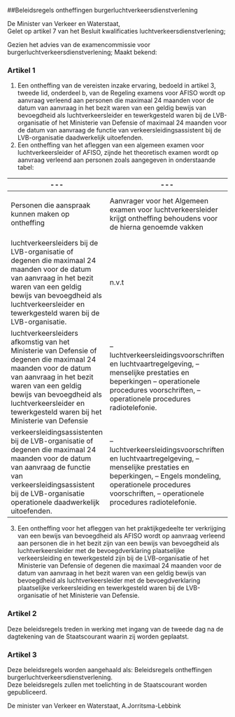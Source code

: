 <meta http-equiv='Content-Type' content='text/html; charset=utf-8' />

##Beleidsregels ontheffingen burgerluchtverkeersdienstverlening

De Minister van Verkeer en Waterstaat,  
Gelet op artikel 7 van het Besluit kwalificaties luchtverkeersdienstverlening;

Gezien het advies van de examencommissie voor burgerluchtverkeersdienstverlening;
Maakt bekend:    

### Artikel  1  

1.  Een ontheffing van de vereisten inzake ervaring, bedoeld in artikel 3, tweede lid, onderdeel b, van de Regeling examens voor AFISO wordt op aanvraag verleend aan personen die maximaal 24 maanden voor de datum van aanvraag in het bezit waren van een geldig bewijs van bevoegdheid als luchtverkeersleider en tewerkgesteld waren bij de LVB-organisatie of het Ministerie van Defensie of maximaal 24 maanden voor de datum van aanvraag de functie van verkeersleidingsassistent bij de LVB-organisatie daadwerkelijk uitoefenden.   
2.  Een ontheffing van het afleggen van een algemeen examen voor luchtverkeersleider of AFISO, zijnde het theoretisch examen wordt op aanvraag verleend aan personen zoals aangegeven in onderstaande tabel:  

| --- | --- | --- |
|---|---|---|
| Personen die aanspraak kunnen maken op ontheffing  | Aanvrager voor het Algemeen examen voor luchtverkeersleider krijgt ontheffing behoudens voor de hierna genoemde vakken  | Aanvrager voor het algemeen examen voor AFISO krijgt ontheffing behoudens voor de hierna genoemde vakken  |
| luchtverkeersleiders bij de LVB-organisatie of degenen die maximaal 24 maanden voor de datum van aanvraag in het bezit waren van een geldig bewijs van bevoegdheid als luchtverkeersleider en tewerkgesteld waren bij de LVB-organisatie.  | n.v.t  | --- |
| luchtverkeersleiders afkomstig van het Ministerie van Defensie of degenen die maximaal 24 maanden voor de datum van aanvraag in het bezit waren van een geldig bewijs van bevoegdheid als luchtverkeersleider en tewerkgesteld waren bij het Ministerie van Defensie  | – luchtverkeersleidingsvoorschriften en luchtvaartregelgeving,  – menselijke prestaties en beperkingen  – operationele procedures voorschriften,  – operationele procedures radiotelefonie.  | – communicatievoorschriften, AFIS-voorschriften en luchtvaartregelgeving  |
| verkeersleidingsassistenten bij de LVB-organisatie of degenen die maximaal 24 maanden voor de datum van aanvraag de functie van verkeersleidingsassistent bij de LVB-organisatie operationele daadwerkelijk uitoefenden.  | – luchtverkeersleidingsvoorschriften en luchtvaartregelgeving,  – menselijke prestaties en beperkingen,  – Engels mondeling, operationele procedures voorschriften,  – operationele procedures radiotelefonie.  | --- |

3.  Een ontheffing voor het afleggen van het praktijkgedeelte ter verkrijging van een bewijs van bevoegdheid als AFISO wordt op aanvraag verleend aan personen die in het bezit zijn van een bewijs van bevoegdheid als luchtverkeersleider met de bevoegdverklaring plaatselijke verkeersleiding en tewerkgesteld zijn bij de LVB-organisatie of het Ministerie van Defensie of degenen die maximaal 24 maanden voor de datum van aanvraag in het bezit waren van een geldig bewijs van bevoegdheid als luchtverkeersleider met de bevoegdverklaring plaatselijke verkeersleiding en tewerkgesteld waren bij de LVB-organisatie of het Ministerie van Defensie.   

### Artikel  2  

Deze beleidsregels treden in werking met ingang van de tweede dag na de dagtekening van de Staatscourant waarin zij worden geplaatst.  

### Artikel  3  

Deze beleidsregels worden aangehaald als: Beleidsregels ontheffingen burgerluchtverkeersdienstverlening.  
Deze beleidsregels zullen met toelichting in de Staatscourant worden gepubliceerd.   

De 
minister van Verkeer en Waterstaat, 
A.Jorritsma-Lebbink    

